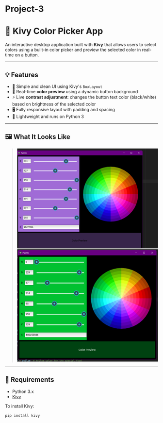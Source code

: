 # Project-3
# 🎨 Kivy Color Picker App

An interactive desktop application built with **Kivy** that allows users to select colors using a built-in color picker and preview the selected color in real-time on a button.

---

## 💡 Features

- 🧱 Simple and clean UI using Kivy's `BoxLayout`
- 🎨 Real-time **color preview** using a dynamic button background
- ⚡ Live **contrast adjustment**: changes the button text color (black/white) based on brightness of the selected color
- 🖥️ Fully responsive layout with padding and spacing
- 🐍 Lightweight and runs on Python 3

---

## 🖼️ What It Looks Like

>  ![Image Alt]( https://github.com/DANDI-AX/Project-3/blob/0af95b8b1fbb85e53c246d4d79b12155e766dc80/Screenshot%202025-07-22%20232306.png)
>  ![Image Alt](https://github.com/DANDI-AX/Project-3/blob/0a7fcb58a0ed7fac4ebf45b57d0a0d50452db984/Screenshot%202025-07-22%20232333.png)  
> 
---

## 🔧 Requirements

- Python 3.x
- [Kivy](https://kivy.org/)

To install Kivy:

```bash
pip install kivy
